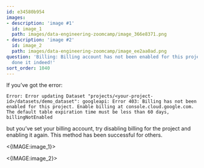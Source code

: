 ```yaml
---
id: e34580b954
images:
- description: 'image #1'
  id: image_1
  path: images/data-engineering-zoomcamp/image_366e8371.png
- description: 'image #2'
  id: image_2
  path: images/data-engineering-zoomcamp/image_ee2aa0ad.png
question: 'Billing: Billing account has not been enabled for this project. But you’ve
  done it indeed!'
sort_order: 1040
---
```


If you’ve got the error:

```plaintext
Error: Error updating Dataset "projects/<your-project-id>/datasets/demo_dataset": googleapi: Error 403: Billing has not been enabled for this project. Enable billing at console.cloud.google.com. The default table expiration time must be less than 60 days, billingNotEnabled
```

but you’ve set your billing account, try disabling billing for the project and enabling it again. This method has been successful for others.

<{IMAGE:image_1}>

<{IMAGE:image_2}>